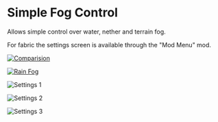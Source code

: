 # Simple Fog Control

Allows simple control over water, nether and terrain fog.

For fabric the settings screen is available through the "Mod Menu" mod.

[![Comparision](https://raw.githubusercontent.com/Draradech/SimpleFogControl/master/doc/comparision.jpg)](https://raw.githubusercontent.com/Draradech/SimpleFogControl/master/doc/comparision.jpg)

[![Rain Fog](https://raw.githubusercontent.com/Draradech/SimpleFogControl/master/doc/rain-fog.jpg)](https://raw.githubusercontent.com/Draradech/SimpleFogControl/master/doc/rain-fog.jpg)

![Settings 1](https://raw.githubusercontent.com/Draradech/SimpleFogControl/master/doc/settings1.png)

![Settings 2](https://raw.githubusercontent.com/Draradech/SimpleFogControl/master/doc/settings2.png)

![Settings 3](https://raw.githubusercontent.com/Draradech/SimpleFogControl/master/doc/settings3.png)
